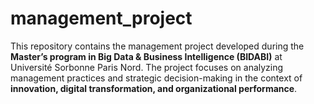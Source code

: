 # management_project
This repository contains the management project developed during the **Master’s program in Big Data &amp; Business Intelligence (BIDABI)** at Université Sorbonne Paris Nord.    The project focuses on analyzing management practices and strategic decision-making in the context of **innovation, digital transformation, and organizational performance**.
